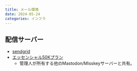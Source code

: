 ```yaml
---
title: メール環境
date: 2024-05-24
categories: インフラ
---
```


## 配信サーバー

- [sendgrid](https://sendgrid.kke.co.jp)
- [エッセンシャル50Kプラン](https://sendgrid.kke.co.jp/plan/)
  - 管理人が所有する他のMastodon/Misskeyサーバーと共有。
